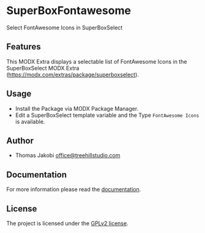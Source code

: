 # SuperBoxFontawesome

Select FontAwesome Icons in SuperBoxSelect

## Features

This MODX Extra displays a selectable list of FontAwesome Icons in the 
SuperBoxSelect MODX Extra (https://modx.com/extras/package/superboxselect). 

## Usage

- Install the Package via MODX Package Manager. 
- Edit a SuperBoxSelect template variable and the Type `FontAwesome Icons` is available.

## Author

- Thomas Jakobi <office@treehillstudio.com>

## Documentation

For more information please read the [documentation](https://jako.github.io/SuperBoxFontawesome/).

## License

The project is licensed under the [GPLv2 license](https://github.com/Jako/SuperBoxFontawesome/blob/master/core/components/superboxselect/docs/license.md).
